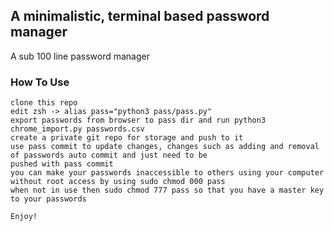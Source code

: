 ## A minimalistic, terminal based password manager
A sub 100 line password manager
### How To Use
	clone this repo
	edit zsh -> alias pass="python3 pass/pass.py"
	export passwords from browser to pass dir and run python3 chrome_import.py passwords.csv
	create a private git repo for storage and push to it
	use pass commit to update changes, changes such as adding and removal of passwords auto commit and just need to be 
	pushed with pass commit
	you can make your passwords inaccessible to others using your computer without root access by using sudo chmod 000 pass
	when not in use then sudo chmod 777 pass so that you have a master key to your passwords

	Enjoy!
